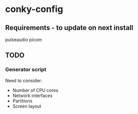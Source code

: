 # conky-config
## Requirements - to update on next install
pulseaudio
picom

## TODO
### Generator script
Need to consider:
- Number of CPU cores
- Network interfaces
- Partitions
- Screen layout

